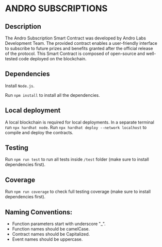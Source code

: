 # ANDRO SUBSCRIPTIONS

## Description
The Andro Subscription Smart Contract was developed by Andro Labs Development Team. The provided
contract enables a user-friendly interface to subscribe to future prizes and benefits granted
after the official release of the protocol. This Smart Contract is composed of open-source
and well-tested code deployed on the blockchain.

## Dependencies

Install `Node.js`.

Run `npm install` to install all the dependencies.

## Local deployment

A local blockchain is required for local deployments.
In a separate terminal run `npx hardhat node`.
Run `npx hardhat deploy --network localhost` to compile and deploy the contracts.

## Testing
Run `npm run test` to run all tests inside `/test` folder (make sure to install dependencies first).

## Coverage
Run `npm run coverage` to check full testing coverage (make sure to install dependencies first).

## Naming Conventions:
* Function parameters start with underscore "_".
* Function names should be camelCase.
* Contract names should be Capitalized.
* Event names should be uppercase.
